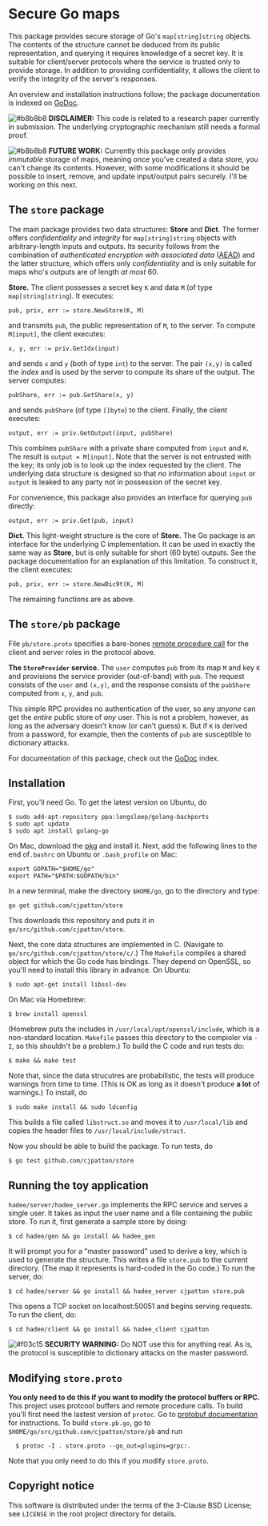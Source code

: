 Secure Go maps
==============

This package provides secure storage of Go's `map[string]string` objects. The
contents of the structure cannot be deduced from its public representation, and
querying it requires knowledge of a secret key. It is suitable for client/server
protocols where the service is trusted only to provide storage. In addition to
providing confidentiality, it allows the client to verify the integrity of the
server's responses.

An overview and installation instructions follow; the package documentation is
indexed on [GoDoc](http://godoc.org/github.com/cjpatton/store).

![#b8b8b8](https://placehold.it/15/b8b8b8/000000?text=+) **DISCLAIMER:** This
code is related to a research paper currently in submission. The underlying
cryptographic mechanism still needs a formal proof.

![#b8b8b8](https://placehold.it/15/b8b8b8/000000?text=+) **FUTURE WORK:**
Currently this package only provides _immutable_ storage of maps, meaning once
you've created a data store, you can't change its contents. However, with some
modifications it should be possible to insert, remove, and update input/output
pairs securely. I'll be working on this next.

The `store` package
-------------------

The main package provides two data structures: **Store** and **Dict**. The
former offers _confidentiality_ and _integrity_ for `map[string]string` objects
with arbitrary-length inputs and outputs. Its security follows from the
combination of _authenticated encryption with associated data_
([AEAD](https://en.wikipedia.org/wiki/Authenticated_encryption)) and the latter
structure, which offers only _confidentiality_ and is only suitable for maps
who's outputs are of length _at most_ 60.

**Store.**
The client possesses a secret key `K` and data `M` (of type `map[string]string`).
It executes:
```
pub, priv, err := store.NewStore(K, M)
```

and transmits `pub`, the public representation of `M`, to the server.
To compute `M[input]`, the client executes:
```
x, y, err := priv.GetIdx(input)
```

and sends `x` and `y` (both of type `int`) to the server. The pair `(x,y)` is
called the _index_ and is used by the server to compute its share of the
output.  The server computes:
```
pubShare, err := pub.GetShare(x, y)
```
and sends `pubShare` (of type `[]byte`) to the client. Finally, the client
executes:
```
output, err := priv.GetOutput(input, pubShare)
```

This combines `pubShare` with a private share computed from `input` and `K`.
The result is `output = M[input]`.  Note that the server is not entrusted with
the key; its only job is to look up the index requested by the client. The
underlying data structure is designed so that _no_ information about `input` or
`output` is leaked to any party not in possession of the secret key.

For convenience, this package also provides an interface for querying `pub`
directly:
```
output, err := priv.Get(pub, input)
```

**Dict.**
This light-weight structure is the core of **Store.** The Go package is an
interface for the underlying C implementation.  It can be used in exactly the
same way as **Store**, but is only suitable for short (60 byte) outputs. See the
package documentation for an explanation of this limitation. To construct it,
the client executes:
```
pub, priv, err := store.NewDic9t(K, M)
```

The remaining functions are as above.

The `store/pb` package
----------------------
File `pb/store.proto` specifies a bare-bones [remote procedure
call](http://www.grpc.io/docs/quickstart/go.html) for the client and server
roles in the protocol above.

**The `StoreProvider` service.**
The `user` computes `pub` from its map `M` and key `K` and provisions the
service provider (out-of-band) with `pub`.  The request consists of the `user`
and `(x,y)`, and the response consists of the `pubShare` computed from `x`, `y`,
and `pub`.

This simple RPC provides no authentication of the user, so any *anyone* can get
the *entire* public store of *any* user. This is not a problem, however, as long
as the adversary doesn't know (or can't guess) `K`. But if `K` is derived from a
password, for example, then the contents of `pub` are susceptible to dictionary
attacks.

For documentation of this package, check out the
[GoDoc](http://godoc.org/github.com/cjpatton/store/pb) index.

Installation
------------
First, you'll need Go. To get the latest version on Ubuntu, do

```
$ sudo add-apt-repository ppa:longsleep/golang-backports
$ sudo apt update
$ sudo apt install golang-go
```

On Mac, download the [pkg](https://golang.org/dl/) and install it. Next, add the
following lines to the end of`.bashrc` on Ubuntu or `.bash_profile` on Mac:

```
export GOPATH="$HOME/go"
export PATH="$PATH:$GOPATH/bin"
```

In a new terminal, make the directory `$HOME/go`, go to the directory and type:
```
go get github.com/cjpatton/store
```
This downloads this repository and puts it in
`go/src/github.com/cjpatton/store`.

Next, the core data structures are implemented in C. (Navigate to
`go/src/github.com/cjpatton/store/c/`.)  The `Makefile` compiles a shared object
for which the Go code has bindings. They depend on OpenSSL, so you'll need to
install this library in advance. On Ubuntu:
```
$ sudo apt-get install libssl-dev
```
On Mac via Homebrew:
```
$ brew install openssl
```
(Homebrew puts the includes in `/usr/local/opt/openssl/include`, which is a
non-standard location. `Makefile` passes this directory to the compioler via
`-I`, so this shouldn't be a problem.) To build the C code and run tests do:
```
$ make && make test
```
Note that, since the data strucutres are probabilistic, the tests will produce
warnings from time to time. (This is OK as long as it doesn't produce **a lot**
of warnings.) To install, do
```
$ sudo make install && sudo ldconfig
```

This builds a file called `libstruct.so` and moves it to `/usr/local/lib` and
copies the header files to `/usr/local/include/struct`.

Now you should be able to build the package. To run tests, do
```
$ go test github.com/cjpatton/store
```

Running the toy application
---------------------------
`hadee/server/hadee_server.go` implements the RPC service and serves a single
user. It takes as input the user name and a file containing the public store.
To run it, first generate a sample store by doing:
```
$ cd hadee/gen && go install && hadee_gen
```
It will prompt you for a "master password" used to derive a key, which is used
to generate the structure. This writes a file `store.pub` to the current
directory. (The map it represents is hard-coded in the Go code.) To run the
server, do:
```
$ cd hadee/server && go install && hadee_server cjpatton store.pub
```
This opens a TCP socket on localhost:50051 and begins serving requests. To run
the client, do:
```
$ cd hadee/client && go install && hadee_client cjpatton
```

![#f03c15](https://placehold.it/15/f03c15/000000?text=+) **SECURITY WARNING:**
Do NOT use this for anything real. As is, the protocol is susceptible to
dictionary attacks on the master password.

Modifying `store.proto`
----------------------
**You only need to do this if you want to modify the protocol buffers or RPC.**
This project uses protcool buffers and remote procedure calls. To build you'll
first need the lastest version of `protoc`. Go to [protobuf
documentation](https://developers.google.com/protocol-buffers/docs/gotutorial)
for instructions. To build `store.pb.go`, go to
`$HOME/go/src/github.com/cjpatton/store/pb` and run
```
  $ protoc -I . store.proto --go_out=plugins=grpc:.
```
Note that you only need to do this if you modify `store.proto`.

Copyright notice
----------------
This software is distributed under the terms of the 3-Clause BSD License; see
`LICENSE` in the root project directory for details.
